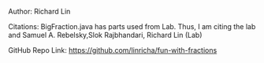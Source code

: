 Author: Richard Lin

Citations: BigFraction.java has parts used from Lab. 
        Thus, I am citing the lab and Samuel A. Rebelsky,Slok Rajbhandari, Richard Lin (Lab)

GitHub Repo Link: https://github.com/linricha/fun-with-fractions